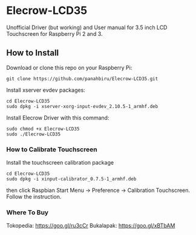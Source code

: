 # Elecrow-LCD35

Unofficial Driver (but working) and User manual for 3.5 inch LCD Touchscreen for Raspberry Pi 2 and 3.

## How to Install

Download or clone this repo on your Raspberry Pi:

```
git clone https://github.com/panahbiru/Elecrow-LCD35.git
```

Install xserver evdev packages:

```
cd Elecrow-LCD35
sudo dpkg -i xserver-xorg-input-evdev_2.10.5-1_armhf.deb
```

Install Elecrow Driver with this command:
```
sudo chmod +x Elecrow-LCD35
sudo ./Elecrow-LCD35
```

### How to Calibrate Touchscreen

Install the touchscreen calibration package 
```
cd Elecrow-LCD35
sudo dpkg -i xinput-calibrator_0.7.5-1_armhf.deb
```

then click Raspbian Start Menu -> Preference -> Calibration Touchscreen. Follow the instruction.

### Where To Buy

Tokopedia: https://goo.gl/ru3cCr
Bukalapak: https://goo.gl/xBTbAM
